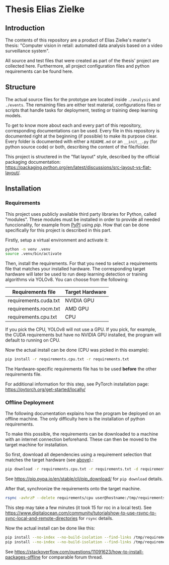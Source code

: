 # Thesis Elias Zielke

## Introduction

The contents of this repository are a product of Elias Zielke's master's thesis: "Computer vision in retail: automated data analysis based on a video surveillance system".

All source and test files that were created as part of the thesis' project are collected here. Furthermore, all project configuration files and python requirements can be found here.

## Structure

The actual source files for the prototype are located inside `./analysis` and `./events`. The remaining files are either test material, configurations files or scripts that handle tasks for deployment, testing or training deep learning models.

To get to know more about each and every part of this repository, corresponding documentations can be used. Every file in this repository is documented right at the beginning (if possible) to make its purpose clear. Every folder is documented with either a `README.md` or an `__init__.py` (for python source code) or both, describing the content of the file/folder.

This project is structered in the "flat layout" style, described by the official packaging documentation: <https://packaging.python.org/en/latest/discussions/src-layout-vs-flat-layout/>.

## Installation

### Requirements

This project uses publicly available third party libraries for Python, called "modules". These modules must be installed in order to provide all needed funccionality, for example from [PyPI](https://pypi.org) using *pip*. How that can be done specifically for this project is described in this part.

Firstly, setup a virtual environment and activate it:

```bash
python -m venv .venv
source .venv/bin/activate
```

Then, install the requirements. For that you need to select a requirements file that matches your installed hardware. The corresponding target hardware will later be used to run deep learning detection or training algorithms via YOLOv8. You can choose from the following:

| Requirements file     | Target Hardware |
| --------------------- | --------------- |
| requirements.cuda.txt | NVIDIA GPU      |
| requirements.rocm.txt | AMD GPU         |
| requirements.cpu.txt  | CPU             |

If you pick the CPU, YOLOv8 will not use a GPU. If you pick, for example, the CUDA requirements but have no NVIDIA GPU installed, the program will default to running on CPU.

Now the actual install can be done (CPU was picked in this example):

```bash
pip install -r requirements.cpu.txt -r requirements.txt
```

The Hardware-specific requirements file has to be used __before__ the other requirements file.

For additional information for this step, see PyTorch installation page: <https://pytorch.org/get-started/locally/>

### Offline Deployment

The following documentation explains how the program be deployed on an offline machine. The only difficulty here is the installation of python requirements.

To make this possible, the requirements can be downloaded to a machine with an internet connection beforehand. These can then be moved to the target machine for installation.

So first, download all dependencies using a requirement selection that matches the target hardware (see [above](#dev-environment)).:

```bash
pip download -r requirements.cpu.txt -r requirements.txt -d requirements/cpu
```

See <https://pip.pypa.io/en/stable/cli/pip_download/> for `pip download` details.

After that, synchronize the requirements onto the target machine.

```bash
rsync -avhrzP --delete requirements/cpu user@hostname:/tmp/requirements
```

This step may take a few minutes (it took 15 for roc in a local test). See <https://www.digitalocean.com/community/tutorialshow-to-use-rsync-to-sync-local-and-remote-directories> for `rsync` details.

Now the actual install can be done like this:

```bash
pip install --no-index --no-build-isolation --find-links /tmp/requirements/ wheel
pip install --no-index --no-build-isolation --find-links /tmp/requirements/ -r requirements.cpu.txt -r requirements.txt
```

See <https://stackoverflow.com/questions/11091623/how-to-install-packages-offline> for comparable forum thread.
